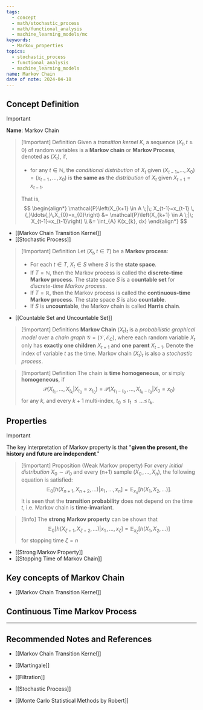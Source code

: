 ```yaml
---
tags:
  - concept
  - math/stochastic_process
  - math/functional_analysis
  - machine_learning_models/mc
keywords:
  - Markov_properties
topics:
  - stochastic_process
  - functional_analysis
  - machine_learning_models
name: Markov Chain
date of note: 2024-04-18
---
```


## Concept Definition

>[!important]
>**Name**:  Markov Chain

>[!important] Definition
>Given a *transition kernel* $K$, a sequence $(X_{t}, t\ge 0)$ of random variables is a **Markov chain** or **Markov Process**, denoted as $(X_{t})$,  if, 
>- for any $t \in \mathbb{N}$, the *conditional distribution* of $X_{t}$ given $(X_{t-1} ,{,}\ldots{,}\,X_{0}) = ( x_{t-1}\,{,}\ldots{,}\,x_{0})$ is **the same as** the *distribution* of $X_{t}$ given $X_{t-1} = x_{t-1}.$
> 
> That is,
>$$
>\begin{align*}
>\mathcal{P}\left(X_{k+1} \in A \;|\; X_{t-1}=x_{t-1} \,{,}\ldots{,}\,X_{0}=x_{0}\right) &= \mathcal{P}\left(X_{k+1} \in A \;|\; X_{t-1}=x_{t-1}\right) \\
>&= \int_{A} K(x_{k}, dx)
\end{align*}
>$$

- [[Markov Chain Transition Kernel]]
- [[Stochastic Process]]

>[!important] Definition
>Let   $(X_{t}, t\in T)$ be a **Markov process**:
>- For each $t\in T$,  $X_{t} \in S$ where $S$ is the **state space**. 
>- If $T = \mathbb{N}$, then the Markov process is called the **discrete-time Markov process**. The state space $S$ is a **countable set** for *discrete-time Markov process*.
>- If $T = \mathbb{R}$, then the Markov process is called the **continuous-time Markov process**. The state space $S$ is also **countable**.
>- If $S$ is **uncountable**, the Markov chain is called **Harris chain**.

- [[Countable Set and Uncountable Set]]


>[!important] Definitions
>**Markov Chain** $(X_t)_t$ is a *probabilistic graphical model* over a *chain graph* $\mathcal{G}=(\mathcal{V}, \mathcal{E}_{C})$,  where each random variable $X_t$ only has **exactly one children** $X_{t+1}$ and **one parent** $X_{t-1}$. Denote the index of variable $t$ as the time. Markov chain  $(X_t)_t$ is also a *stochastic process*. 

>[!important] Definition
>The chain is **time homogeneous**, or simply **homogeneous**, if
>$$
>\mathcal{P}(X_{t_{1}} \,{,}\ldots{,}\, X_{t_{k}} | X_{t_{0}} = x_{t_{0}}) = \mathcal{P}(X_{t_{1} - t_{0}} \,{,}\ldots{,}\, X_{t_{k} - t_{0}} | X_{0} = x_{0})
>$$
>for any $k$, and every $k+1$ multi-index, $t_{0} \leq t_{1} \,{\leq}\ldots{\leq}\,t_{k}.$

## Properties

>[!important]
>The key interpretation of Markov property is that "**given the present, the history and future are independent**."


>[!important] Proposition (Weak Markov property) 
>For *every initial distribution* $X_{0} \sim \mathcal{P}_{0}$ and every (n+1) sample $(X_{0} \,{,}\ldots{,}\, X_{n})$, the following equation is satisfied:
> $$
> \mathbb{E}_{0}\left[h\left(X_{n+1}, X_{n+2}, \ldots \right) | x_{1} \,{,}\ldots{,}\,x_{n} \right] = \mathbb{E}_{x_{n}}\left[h\left(X_{1}, X_{2}, \ldots \right) \right].
> $$ 
> It is seen that the **transition probability** does not depend on the time $t$, i.e. Markov chain is **time-invariant**.



>[!info]
>The **strong Markov property** can be shown that 
>$$
>\mathbb{E}_{0}\left[h\left(X_{\zeta+1}, X_{\zeta+2}, \ldots \right) | x_{1} \,{,}\ldots{,}\,x_{\zeta} \right] = \mathbb{E}_{x_{\zeta}}\left[h\left(X_{1}, X_{2}, \ldots \right) \right]
>$$ 
>for stopping time $\zeta = n$

- [[Strong Markov Property]]
- [[Stopping Time of Markov Chain]]



## Key concepts of Markov Chain

- [[Markov Chain Transition Kernel]]

## Continuous Time Markov Process





-----------
##  Recommended Notes and References

- [[Markov Chain Transition Kernel]]
- [[Martingale]]
- [[Filtration]]

- [[Stochastic Process]]

- [[Monte Carlo Statistical Methods by Robert]]